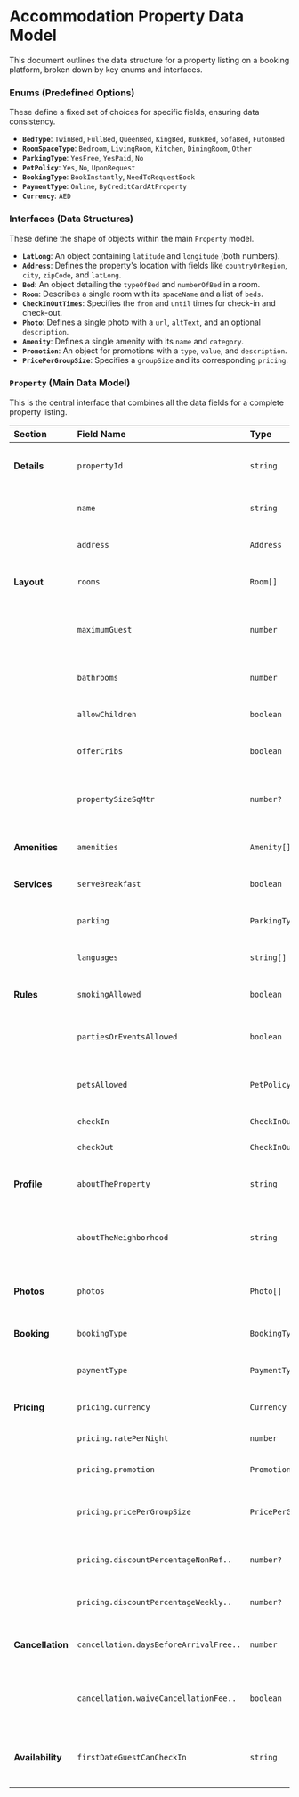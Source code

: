 # Accommodation Property Data Model

This document outlines the data structure for a property listing on a booking platform, broken down by key enums and interfaces.

### Enums (Predefined Options)

These define a fixed set of choices for specific fields, ensuring data consistency.

* **`BedType`**: `TwinBed`, `FullBed`, `QueenBed`, `KingBed`, `BunkBed`, `SofaBed`, `FutonBed`
* **`RoomSpaceType`**: `Bedroom`, `LivingRoom`, `Kitchen`, `DiningRoom`, `Other`
* **`ParkingType`**: `YesFree`, `YesPaid`, `No`
* **`PetPolicy`**: `Yes`, `No`, `UponRequest`
* **`BookingType`**: `BookInstantly`, `NeedToRequestBook`
* **`PaymentType`**: `Online`, `ByCreditCardAtProperty`
* **`Currency`**: `AED`

### Interfaces (Data Structures)

These define the shape of objects within the main `Property` model.

* **`LatLong`**: An object containing `latitude` and `longitude` (both numbers).
* **`Address`**: Defines the property's location with fields like `countryOrRegion`, `city`, `zipCode`, and `latLong`.
* **`Bed`**: An object detailing the `typeOfBed` and `numberOfBed` in a room.
* **`Room`**: Describes a single room with its `spaceName` and a list of `beds`.
* **`CheckInOutTimes`**: Specifies the `from` and `until` times for check-in and check-out.
* **`Photo`**: Defines a single photo with a `url`, `altText`, and an optional `description`.
* **`Amenity`**: Defines a single amenity with its `name` and `category`.
* **`Promotion`**: An object for promotions with a `type`, `value`, and `description`.
* **`PricePerGroupSize`**: Specifies a `groupSize` and its corresponding `pricing`.

### `Property` (Main Data Model)

This is the central interface that combines all the data fields for a complete property listing.

| **Section** | **Field Name** | **Type** | **Description**                                 |
| :--- | :--- | :--- |:------------------------------------------------|
| **Details** | `propertyId` | `string` | Unique identifier for the property.             |
|  | `name` | `string` | The name of the property.                       |
|  | `address` | `Address` | The location of the property.                   |
| **Layout** | `rooms` | `Room[]` | A list of all rooms in the property.            |
|  | `maximumGuest` | `number` | The maximum number of guests allowed.           |
|  | `bathrooms` | `number` | The number of bathrooms.                        |
|  | `allowChildren` | `boolean` | Whether children are allowed.                   |
|  | `offerCribs` | `boolean` | Whether cribs are available.                    |
|  | `propertySizeSqMtr` | `number?` | Optional size of the property in square meters. |
| **Amenities** | `amenities` | `Amenity[]` | A list of all property features.                |
| **Services** | `serveBreakfast` | `boolean` | Whether breakfast is served.                    |
|  | `parking` | `ParkingType` | The type of parking available.                  |
|  | `languages` | `string[]` | Languages spoken by staff.                      |
| **Rules** | `smokingAllowed` | `boolean` | Whether smoking is permitted.                   |
|  | `partiesOrEventsAllowed` | `boolean` | Whether parties or events are permitted.        |
|  | `petsAllowed` | `PetPolicy` | The pet policy for the property.                |
|  | `checkIn` | `CheckInOutTimes` | Check-in time details.                          |
|  | `checkOut` | `CheckInOutTimes` | Check-out time details.                         |
| **Profile** | `aboutTheProperty` | `string` | A description of the property.                  |
|  | `aboutTheNeighborhood` | `string` | A description of the surrounding area.          |
| **Photos** | `photos` | `Photo[]` | A collection of images of the property.         |
| **Booking** | `bookingType` | `BookingType` | The method for making a reservation.            |
|  | `paymentType` | `PaymentType` | The payment method.                             |
| **Pricing** | `pricing.currency` | `Currency` | The currency for all pricing.                   |
|  | `pricing.ratePerNight` | `number` | The nightly rate.                               |
|  | `pricing.promotion` | `Promotion?` | Optional promotion details.                     |
|  | `pricing.pricePerGroupSize` | `PricePerGroupSize[]?` | Optional pricing based on group size.           |
|  | `pricing.discountPercentageNonRef..` | `number?` | Discount for non-refundable rate plan.          |
|  | `pricing.discountPercentageWeekly..` | `number?` | Discount for weekly rate plan.                  |
| **Cancellation** | `cancellation.daysBeforeArrivalFree..` | `number` | Days before arrival for free cancellation.      |
|  | `cancellation.waiveCancellationFee..` | `boolean` | Whether accidental booking fees are waived.     |
| **Availability** | `firstDateGuestCanCheckIn` | `string` | The first available check-in date (ISO 8601).   |
